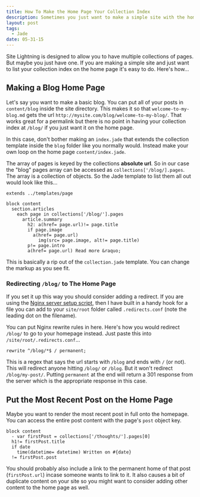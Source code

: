 ```yaml
---
title: How To Make the Home Page Your Collection Index
description: Sometimes you just want to make a simple site with the home page listing out your blog index or maybe your most recent post. It's easy.
layout: post
tags:
  - Jade
date: 05-31-15
---
```


Site Lightning is designed to allow you to have multiple collections of pages. But maybe you just have one. If you are making a simple site and just want to list your collection index on the home page it's easy to do. Here's how...

## Making a Blog Home Page
Let's say you want to make a basic blog. You can put all of your posts in `content/blog` inside the site directory. This makes it so that `welcome-to-my-blog.md` gets the url `http://mysite.com/blog/welcome-to-my-blog/`. That works great for a permalink but there is no point in having your collection index at `/blog/` if you just want it on the home page.

In this case, don't bother making an `index.jade` that extends the collection template inside the `blog` folder like you normally would. Instead make your own loop on the home page `content/index.jade`.

The array of pages is keyed by the collections **absolute url**. So in our case the "blog" pages array can be accessed as `collections['/blog/].pages`. The array is a collection of objects. So the Jade template to list them all out would look like this...

```jade
extends ../templates/page

block content
  section.articles
    each page in collections['/blog/'].pages
      article.summary
        h2: a(href= page.url)!= page.title
        if page.image
          a(href= page.url)
            img(src= page.image, alt!= page.title)
        p!= page.intro
        a(href= page.url) Read more &raquo;
```

This is basically a rip out of the `collection.jade` template. You can change the markup as you see fit.

### Redirecting `/blog/` to The Home Page
If you set it up this way you should consider adding a redirect. If you are using the [Nginx server setup script](https://github.com/abstracthat/server-setup), then I have built in a handy hook for a file you can add to your `site/root` folder called `.redirects.conf` (note the leading dot on the filename).

You can put Nginx rewrite rules in here. Here's how you would redirect `/blog/` to go to your homepage instead. Just paste this into `/site/root/.redirects.conf`...

```
rewrite ^/blog/*$ / permanent;
```

This is a regex that says the url starts with `/blog` and ends with `/` (or not). This will redirect anyone hitting `/blog/` or `/blog`. But it won't redirect `/blog/my-post/`. Putting `permanent` at the end will return a 301 response from the server which is the appropriate response in this case.

## Put the Most Recent Post on the Home Page
Maybe you want to render the most recent post in full onto the homepage. You can access the entire post content with the page's `post` object key.

```jade
block content
  - var firstPost = collections['/thoughts/'].pages[0]
  h1!= firstPost.title
  if date
    time(datetime= datetime) Written on #{date}
  != firstPost.post
```

You should probably also include a link to the permanent home of that post (`firstPost.url`) incase someone wants to link to it. It also causes a bit of duplicate content on your site so you might want to consider adding other content to the home page as well.
